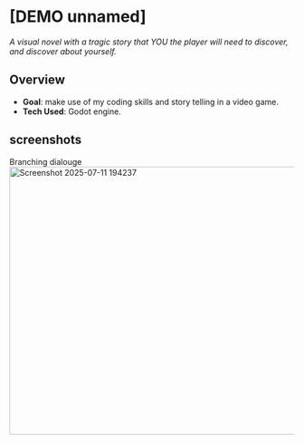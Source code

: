 # [DEMO unnamed]
*A visual novel with a tragic story that YOU the player will need to discover, and discover about yourself.*   

## Overview
- **Goal**: make use of my coding skills and story telling in a video game.
- **Tech Used**: Godot engine.

## screenshots
<p> Branching dialouge
  <br>
<img width="525" height="473" alt="Screenshot 2025-07-11 194237" src="https://github.com/user-attachments/assets/0bdd5fd8-e7e5-4d0a-a66a-af97746e0d25" />
</p>
